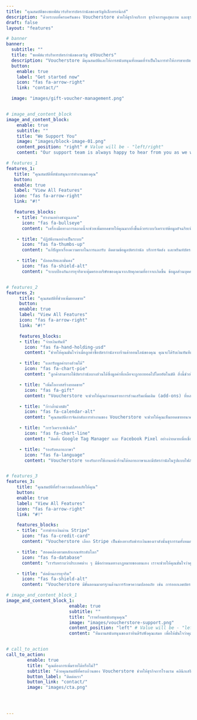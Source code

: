 ```yaml
---
title: "คุณสมบัติของซอฟต์แวร์บริหารบัตรกำนัลของขวัญอิเล็กทรอนิกส์"
description: "ด้วยระบบที่ครบครันของ Voucherstore ช่วยให้ธุรกิจบริการ ธุรกิจการดูแสุขภาพ และธุรกิจการพักผ่อนในประเทศไทย ปรับปรุงการดำเนินงานบัตรกำนัลและเพิ่มยอดขายมากกว่าเดิม"
draft: false
layout: "features"

# banner
banner:
  subtitle: ""
  title: "ซอฟต์แวร์บริหารบัตรกำนัลของขวัญ eVouchers"
  description: "Voucherstore มีคุณสมบัติและให้การสนับสนุนทั้งหมดที่จำเป็นในการทำให้การขายบัตรกำนัลเป็นเรื่องง่าย"
  button:
    enable: true
    label: "Get started now"
    icon: "fas fa-arrow-right"
    link: "contact/"

  image: "images/gift-voucher-management.png"


# image_and_content_block
image_and_content_block:
    enable: true
    subtitle: ""
    title: "We Support You"
    image: "images/block-image-01.png"
    content_position: "right" # Value will be - "left/right"
    content: "Our support team is always happy to hear from you as we want to ensure you get the most out of our service. No matter how large your business is, our dedicated support scales with you."

# features_1
features_1:
   title: "คุณสมบัติที่สนับสนุนการทำงานของคุณ"
   button:
   enable: true
   label: "View All Features"
   icon: "fas fa-arrow-right"
   link: "#!"

   features_blocks:
    - title: "ทำงานอย่างชาญฉลาด"
      icon: "fas fa-bullseye"
      content: "เครื่องมือทางการตลาดนี้จะช่วยเพิ่มยอดขายให้คุณมากยิ่งขึ้นด้วยระบบวิเคราะห์ข้อมูลอัจฉริยะที่สนับสนุนการตัดสินใจของคุณและเพิ่มยอดขายอย่างต่อเนื่อง"

    - title: "ปฏิบัติงานอย่างเป็นระบบ"
      icon: "fas fa-thumbs-up"
      content: "แก้ปัญหาเรื่องความยากในการแลกรับ ติดตามข้อมูลบัตรกำนัล บริการจัดส่ง และพรินท์บัตรกำนัลที่เชื่อถือได้ของเราจะช่วยให้คุณหมดกังวล"

    - title: "ปลอดภัยและมั่นคง"
      icon: "fas fa-shield-alt"
      content: "ระบบป้องกันการทุจริตจะคุ้มครองบริษัทของคุณจากภัยคุกคามที่อาจจะเกิดขึ้น ข้อมูลส่วนบุคคลและข้อมูลที่คุณจัดเก็บไว้จะอยู่ภายใต้การดูแลรักษาความปลอดภัยจากเราอย่างดีที่สุด"


# features_2
features_2:
     title: "คุณสมบัติที่ช่วยเพิ่มยอดขาย"
     button:
     enable: true
     label: "View All Features"
     icon: "fas fa-arrow-right"
     link: "#!"

     features_blocks:
     - title: "จ่ายเงินทันที"
       icon: "fas fa-hand-holding-usd"
       content: "ช่วยให้คุณมั่นใจว่าเมื่อลูกค้าซื้อบัตรกำนัลจากร้านค้าออนไลน์ของคุณ คุณจะได้รับเงินทันทีเพราะเราจะไม่เก็บเงินของคุณเอาไว้"

     - title: "แลกรับมูลค่าบางส่วนได้"
       icon: "fas fa-chart-pie"
       content: "ลูกค้าสามารถใช้บัตรกำนัลบางส่วนได้ซึ่งมูลค่าที่เหลือจะถูกยกยอดไปโดยอัตโนมัติ สิ่งนี้ช่วยให้ลูกค้าของคุณกลับมาใช้บริการอย่างต่อเนื่อง!"

     - title: "เพิ่มโอกาสสร้างยอดขาย"
       icon: "fas fa-gift"
       content: "Voucherstore จะช่วยให้คุณกำหนดรายการส่วนเสริมเพิ่มเติม (add-ons) ที่หลากหลายในตะกร้าสินค้าให้ร้านค้าออนไลน์เป็นโอกาสในการเพิ่มยอดขายให้ผลิตภัณฑ์หรือบริการอื่น ๆ ของคุณ"

     - title: "ก้าวล้ำนำสมัย"
       icon: "fas fa-calendar-alt"
       content: "คุณสมบัติการจัดลำดับการทำงานของ Voucherstore จะช่วยให้คุณเห็นยอดขายอนาคต ประหยัดเวลาทำงาน และวางแผนแคมเปญการตลาดได้ล่วงหน้า"

     - title: "การวิเคราะห์เชิงลึก"
       icon: "fas fa-chart-line"
       content: "ติดตั้ง Google Tag Manager และ Facebook Pixel อย่างง่ายดายเพื่อเชื่อมโยงข้อมูลวิเคราะห์อีคอมเมิร์ซขั้นสูงให้กับธุรกิจของคุณ"

     - title: "รองรับหลายภาษา"
       icon: "fas fa-language"
       content: "Voucherstore รองรับการใช้งานหน้าร้านได้หลายภาษาและมีบัตรกำนัลในรูปแบบไฟล์ PDF คุณจึงสามารถเข้าถึงและให้บริการลูกค้าได้ด้วยภาษาที่ลูกค้าต้องการ"


# features_3
features_3:
    title: "คุณสมบัติที่สร้างความปลอดภัยให้คุณ"
    button:
    enable: true
    label: "View All Features"
    icon: "fas fa-arrow-right"
    link: "#!"

    features_blocks:
    - title: "การชำระเงินผ่าน Stripe"
      icon: "fas fa-credit-card"
      content: "Voucherstore เลือก Stripe เป็นช่องทางรับชำระเงินของเราดังนั้นธุรกรรมทั้งหมดของคุณจะดำเนินการผ่านผู้ให้บริการชำระเงินที่ปลอดภัยที่สุด"

    - title: "สอดคล้องตามหลักเกณฑ์ระดับโลก"
      icon: "fas fa-database"
      content: "เรารับทราบว่าประเทศต่าง ๆ มีข้อกำหนดทางกฎหมายของตนเอง เราจะช่วยให้คุณมั่นใจว่าคุณได้ปฏิบัติตามข้อกำหนดตามข้อบังคับในกฎหมายของสหภาพยุโรปว่าด้วยการคุ้มครองข้อมูลความเป็นส่วนตัว (GDPR) และพระราชบัญญัติคุ้มครองข้อมูลส่วนบุคคล (PDPA)"

    - title: "ต่อต้านการทุจริต"
      icon: "fas fa-shield-alt"
      content: "Voucherstore มีขั้นตอนมาตรฐานด้านการรักษาความปลอดภัย เช่น การออกเลขบัตรกำนัลใหม่เพื่อลดความเสี่ยงจากการทุจริตและผู้กระทำความผิด"

# image_and_content_block_1
image_and_content_block_1:
                        enable: true
                        subtitle: ""
                        title: "เราพร้อมสนับสนุนคุณ"
                        image: "images/voucherstore-support.png"
                        content_position: "left" # Value will be - "left/right"
                        content: "ทีมงานสนับสนุนของเรายินดีรับฟังคุณเสมอ เพื่อให้มั่นใจว่าคุณได้สิ่งที่ดีที่สุดจากบริการของเราไม่ว่าธุรกิจของคุณจะใหญ่เท่าใดเราพร้อมปรับการสนับสนุนเพื่อรองรับคุณ"


# call_to_action
call_to_action:
        enable: true
        title: "คุณต้องการเพิ่มรายได้หรือไม่?"
        subtitle: "ด้วยคุณสมบัติที่ครบถ้วนของ Voucherstore ช่วยให้ธุรกิจการโรงแรม คลินิกเสริมความงาม สปา ร้านอาหาร กอล์ฟและกิจกรรมนันทนาการในประเทศไทย ให้มีระบบบริหารบัตรกำนัลและบัตรกำนัลของขวัญอิเล็กทรอนิกส์ (eVouchers) ที่เป็นมาตรฐานสากลและมีความปลอดภัยสูงเป็นตัวปรับกลยุทธ์การขายอย่างถาว"
        button_label: "ติดต่อเรา"
        button_link: "contact/"
        image: "images/cta.png"




---
```

